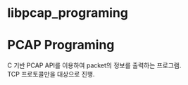 # libpcap_programing

<h1>PCAP Programing</h1>
C 기반 PCAP API를 이용하여 packet의 정보를 출력하는 프로그램.</br>
TCP 프로토콜만을 대상으로 진행.</br>
